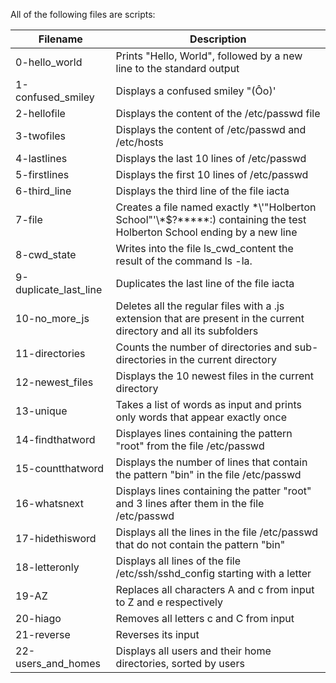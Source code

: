 All of the following files are scripts:



|Filename              |        Description                                                         |
| ----------------     | -------------------------------------------------------------------------- |
|0-hello_world		     |  Prints "Hello, World", followed by a new line to the standard output |
|1-confused_smiley	   |  Displays a confused smiley "(Ôo)' |
| 2-hellofile			   	 |  Displays the content of the /etc/passwd file |
|3-twofiles					   |  Displays the content of /etc/passwd and /etc/hosts |
|4-lastlines					 |  Displays the last 10 lines of /etc/passwd |
|5-firstlines					|			                Displays the first 10 lines of /etc/passwd
|6-third_line							|			            Displays the third line of the file iacta
|7-file												     |                   Creates a file named exactly \*\\'"Holberton School"\'\\*$\?\*\*\*\*\*:)                              containing the test Holberton School ending by a new line
8-cwd_state									|					            Writes into the file ls_cwd_content the result of the command ls -la.
9-duplicate_last_line							|							       Duplicates the last line of the file iacta
10-no_more_js						|									                  Deletes all the regular files with a .js extension that are present in the                            current directory and all its subfolders
11-directories         								|								     Counts the number of directories and sub-directories in the current directory
12-newest_files							|										                Displays the 10 newest files in the current directory
13-unique								|											           Takes a list of words as input and prints only words that appear exactly once
14-findthatword					|															              Displayes lines containing the pattern "root" from the file /etc/passwd
15-countthatword					|															         Displays the number of lines that contain the pattern "bin" in the file /etc/passwd
16-whatsnext										|												            Displays lines containing the patter "root" and 3 lines after them in the                            file /etc/passwd
17-hidethisword								|															              Displays all the lines in the file /etc/passwd that do not contain the pattern                             "bin"
18-letteronly									|															                 Displays all lines of the file /etc/ssh/sshd_config starting with a letter
19-AZ							|																				                     Replaces all characters A and c from input to Z and e respectively
20-hiago						|																						                Removes all letters c and C from input
21-reverse								|																						           Reverses its input
22-users_and_homes			|																						      Displays all users and their home directories, sorted by users
